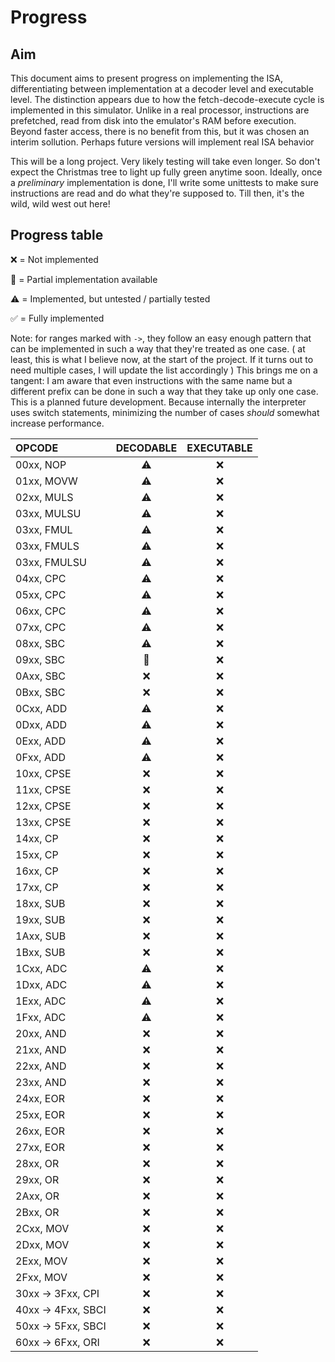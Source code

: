 # Progress

## Aim
This document aims to present progress on implementing the ISA, differentiating between implementation at a decoder level and executable level.
The distinction appears due to how the fetch-decode-execute cycle is implemented in this simulator. Unlike in a real processor, instructions are prefetched, read from disk into the emulator's RAM before execution. Beyond faster access, there is no benefit from this, but it was chosen an interim sollution. Perhaps future versions will implement real ISA behavior

This will be a long project. Very likely testing will take even longer. So don't expect the Christmas tree to light up fully green anytime soon. Ideally, once a _preliminary_ implementation is done, I'll write some unittests to make sure instructions are read and do what they're supposed to. Till then, it's the wild, wild west out here!

## Progress table

:x: =                      Not implemented

:construction: =            Partial implementation available

:warning: = Implemented, but untested / partially tested

:white_check_mark: =       Fully implemented

Note: for ranges marked with `->`, they follow an easy enough pattern that can be implemented in such a way that they're treated as one case. ( at least, this is what I believe now, at the start of the project. If it turns out to need multiple cases, I will update the list accordingly )
This brings me on a tangent: I am aware that even instructions with the same name but a different prefix can be done in such a way that they take up only one case. This is a planned future development. Because internally the interpreter uses switch statements, minimizing the number of cases _should_ somewhat increase performance.


|   OPCODE     |        DECODABLE       |  EXECUTABLE  |
|:------------ |:----------------------:|:------------:|
| 00xx, NOP    |        :warning:       |      :x:     |
| 01xx, MOVW   |        :warning:       |      :x:     |
| 02xx, MULS   |        :warning:       |      :x:     |
| 03xx, MULSU  |        :warning:       |      :x:     |
| 03xx, FMUL   |        :warning:       |      :x:     |
| 03xx, FMULS  |        :warning:       |      :x:     |
| 03xx, FMULSU |        :warning:       |      :x:     |
| 04xx, CPC    |        :warning:       |      :x:     |
| 05xx, CPC    |        :warning:       |      :x:     |
| 06xx, CPC    |        :warning:       |      :x:     |
| 07xx, CPC    |        :warning:       |      :x:     |
| 08xx, SBC    |        :warning:       |      :x:     |
| 09xx, SBC    |     :construction:     |      :x:     |
| 0Axx, SBC    |          :x:           |      :x:     |
| 0Bxx, SBC    |          :x:           |      :x:     |
| 0Cxx, ADD    |        :warning:       |      :x:     |
| 0Dxx, ADD    |        :warning:       |      :x:     |
| 0Exx, ADD    |        :warning:       |      :x:     |
| 0Fxx, ADD    |        :warning:       |      :x:     |
| 10xx, CPSE   |          :x:           |      :x:     |
| 11xx, CPSE   |          :x:           |      :x:     |
| 12xx, CPSE   |          :x:           |      :x:     |
| 13xx, CPSE   |          :x:           |      :x:     |
| 14xx, CP     |          :x:           |      :x:     |
| 15xx, CP     |          :x:           |      :x:     |
| 16xx, CP     |          :x:           |      :x:     |
| 17xx, CP     |          :x:           |      :x:     |
| 18xx, SUB    |          :x:           |      :x:     |
| 19xx, SUB    |          :x:           |      :x:     |
| 1Axx, SUB    |          :x:           |      :x:     |
| 1Bxx, SUB    |          :x:           |      :x:     |
| 1Cxx, ADC    |        :warning:       |      :x:     |
| 1Dxx, ADC    |        :warning:       |      :x:     |
| 1Exx, ADC    |        :warning:       |      :x:     |
| 1Fxx, ADC    |        :warning:       |      :x:     |
| 20xx, AND    |          :x:           |      :x:     |
| 21xx, AND    |          :x:           |      :x:     |
| 22xx, AND    |          :x:           |      :x:     |
| 23xx, AND    |          :x:           |      :x:     |
| 24xx, EOR    |          :x:           |      :x:     |
| 25xx, EOR    |          :x:           |      :x:     |
| 26xx, EOR    |          :x:           |      :x:     |
| 27xx, EOR    |          :x:           |      :x:     |
| 28xx, OR     |          :x:           |      :x:     |
| 29xx, OR     |          :x:           |      :x:     |
| 2Axx, OR     |          :x:           |      :x:     |
| 2Bxx, OR     |          :x:           |      :x:     |
| 2Cxx, MOV    |          :x:           |      :x:     |
| 2Dxx, MOV    |          :x:           |      :x:     |
| 2Exx, MOV    |          :x:           |      :x:     |
| 2Fxx, MOV            |          :x:           |      :x:     |
| 30xx -> 3Fxx, CPI    |          :x:           |      :x:     |
| 40xx -> 4Fxx, SBCI   |          :x:           |      :x:     |
| 50xx -> 5Fxx, SBCI   |          :x:           |      :x:     |
| 60xx -> 6Fxx, ORI    |          :x:           |      :x:     |

